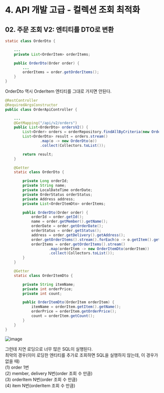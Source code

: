 # 4. API 개발 고급 - 컬렉션 조회 최적화
## 02. 주문 조회 V2: 엔티티를 DTO로 변환
```java
static class OrderDto {

    ...
    private List<OrderItem> orderItems;

    public OrderDto(Order order) {
        ...
        orderItems = order.getOrderItems();
    }
}
```
OrderDto 역시 OrderItem 엔티티를 그대로 가지면 안된다.
```java
@RestController
@RequiredArgsConstructor
public class OrderApiController {

    ...
    @GetMapping("/api/v2/orders")
    public List<OrderDto> ordersV2() {
        List<Order> orders = orderRepository.findAllByCriteria(new OrderSearch());
        List<OrderDto> result = orders.stream()
                .map(o -> new OrderDto(o))
                .collect(Collectors.toList());

        return result;
    }

    @Getter
    static class OrderDto {

        private Long orderId;
        private String name;
        private LocalDateTime orderDate;
        private OrderStatus orderStatus;
        private Address address;
        private List<OrderItemDto> orderItems;

        public OrderDto(Order order) {
            orderId = order.getId();
            name = order.getMember().getName();
            orderDate = order.getOrderDate();
            orderStatus = order.getStatus();
            address = order.getDelivery().getAddress();
            order.getOrderItems().stream().forEach(o -> o.getItem().getName());
            orderItems = order.getOrderItems().stream()
                    .map(orderItem -> new OrderItemDto(orderItem))
                    .collect(Collectors.toList());
        }
    }

    @Getter
    static class OrderItemDto {

        private String itemName;
        private int orderPrice;
        private int count;

        public OrderItemDto(OrderItem orderItem) {
            itemName = orderItem.getItem().getName();
            orderPrice = orderItem.getOrderPrice();
            count = orderItem.getCount();
        }
    }
}
```
![image](https://github.com/GYUNGAEEEE/inflearn-SpringBoot-JPA/assets/158580466/61e69dfe-9530-4cee-b38c-9bd017907258)

그런데 지연 로딩으로 너무 많은 SQL이 실행된다.   
최악의 경우(이미 로딩한 엔티티를 추가로 조회하면 SQL을 실행하지 않는데, 이 경우가 없을 때)   
(1) order 1번   
(2) member, delivery N번(order 조회 수 만큼)   
(3) orderItem N번(order 조회 수 만큼)   
(4) item N번(orderItem 조회 수 만큼)
